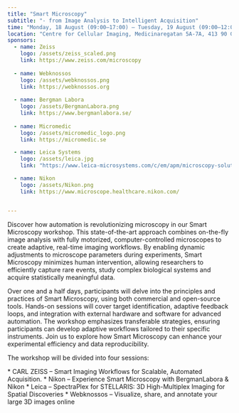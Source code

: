 ```yaml
---
title: "Smart Microscopy"
subtitle: "- from Image Analysis to Intelligent Acquisition"
time: "Monday, 18 August (09:00–17:00) – Tuesday, 19 August (09:00–12:00)"
location: "Centre for Cellular Imaging, Medicinaregatan 5A-7A, 413 90 Gothenburg"
sponsors:
  - name: Zeiss
    logo: /assets/zeiss_scaled.png
    link: https://www.zeiss.com/microscopy
    
  - name: Webknossos
    logo: /assets/webknossos.png
    link: https://webknossos.org
    
  - name: Bergman Labora
    logo: /assets/BergmanLabora.png
    link: https://www.bergmanlabora.se/
    
  - name: Micromedic
    logo: /assets/micromedic_logo.png
    link: https://micromedic.se

  - name: Leica Systems
    logo: /assets/leica.jpg
    link: "https://www.leica-microsystems.com/c/em/apm/microscopy-solutions-industry/?nlc=20250312-SFDC-022809&utm_source=google&utm_medium=cpc&utm_campaign=25-EM-APM-L3-APPO-AAPM-SE-Google-Ads-Applied-First-Time-Brand-Search-EMEA&utm_content=text_ad&utm_term=leica-microsystems&gad_source=1&gad_campaignid=420819857"

  - name: Nikon
    logo: /assets/Nikon.png
    link: https://www.microscope.healthcare.nikon.com/


---
```

<p>
Discover how automation is revolutionizing microscopy in our Smart Microscopy workshop. This state-of-the-art approach combines on-the-fly image analysis with fully motorized, computer-controlled microscopes to create adaptive, real-time imaging workflows. By enabling dynamic adjustments to microscope parameters during experiments, Smart Microscopy minimizes human intervention, allowing researchers to efficiently capture rare events, study complex biological systems and acquire statistically meaningful data.
</p>
<p>
Over one and a half days, participants will delve into the principles and practices of Smart Microscopy, using both commercial and open-source tools. Hands-on sessions will cover target identification, adaptive feedback loops, and integration with external hardware and software for advanced automation. The workshop emphasizes transferable strategies, ensuring participants can develop adaptive workflows tailored to their specific instruments. Join us to explore how Smart Microscopy can enhance your experimental efficiency and data reproducibility.
</p>

<p>
The workshop will be divided into four sessions:
<div class="bullet-div" markdown="1">
* CARL ZEISS – Smart Imaging Workflows for Scalable, Automated Acquisition.
* Nikon – Experience Smart Microscopy with BergmanLabora & Nikon
* Leica – SpectraPlex for STELLARIS: 3D High-Multiplex Imaging for Spatial Discoveries
* Webknossos – Visualize, share, and annotate your large 3D images online
</div>  
</p>